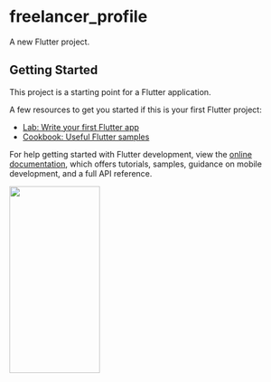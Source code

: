 # freelancer_profile

A new Flutter project.

## Getting Started

This project is a starting point for a Flutter application.

A few resources to get you started if this is your first Flutter project:

- [Lab: Write your first Flutter app](https://docs.flutter.dev/get-started/codelab)
- [Cookbook: Useful Flutter samples](https://docs.flutter.dev/cookbook)

For help getting started with Flutter development, view the
[online documentation](https://docs.flutter.dev/), which offers tutorials,
samples, guidance on mobile development, and a full API reference.
<div>
<img src="https://user-images.githubusercontent.com/40968259/187102124-b8420ade-75bd-4b52-aeb1-9560ae0e5493.jpg" height="330" width="160">
</div>
